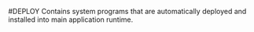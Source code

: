 #DEPLOY
Contains system programs that are automatically deployed and installed into main application runtime.